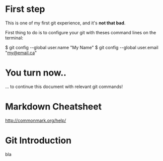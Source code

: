 # First step

This is one of my first git experience, and it's **not that bad**.


First thing to do is to configure your git with theses command lines on the 
terminal:

$ git config --global user.name "My Name"
$ git config --global user.email "my@email.ca"


# You turn now..

... to continue this document with relevant git commands!



# Markdown Cheatsheet

http://commonmark.org/help/


# Git Introduction

bla
